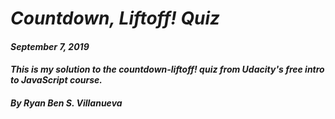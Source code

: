 # _Countdown, Liftoff! Quiz_
#### _September 7, 2019_
#### _This is my solution to the countdown-liftoff! quiz from Udacity's free intro to JavaScript course._ 
#### _By Ryan Ben S. Villanueva_
